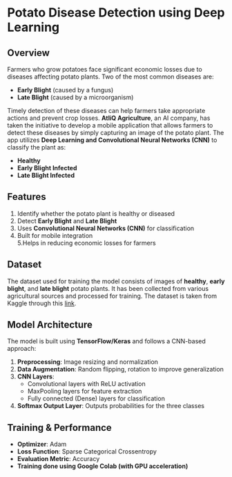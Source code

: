 # Potato Disease Detection using Deep Learning

## Overview

Farmers who grow potatoes face significant economic losses due to diseases affecting potato plants. Two of the most common diseases are:

- **Early Blight** (caused by a fungus)
- **Late Blight** (caused by a microorganism)

Timely detection of these diseases can help farmers take appropriate actions and prevent crop losses. **AtliQ Agriculture**, an AI company, has taken the initiative to develop a mobile application that allows farmers to detect these diseases by simply capturing an image of the potato plant. The app utilizes **Deep Learning and Convolutional Neural Networks (CNN)** to classify the plant as:

- **Healthy**
- **Early Blight Infected**
- **Late Blight Infected**

## Features

1. Identify whether the potato plant is healthy or diseased  
2. Detect **Early Blight** and **Late Blight**  
3. Uses **Convolutional Neural Networks (CNN)** for classification  
4. Built for mobile integration  
5.Helps in reducing economic losses for farmers  

## Dataset

The dataset used for training the model consists of images of **healthy**, **early blight**, and **late blight** potato plants. It has been collected from various agricultural sources and processed for training. The dataset is taken from Kaggle through this [link](https://www.kaggle.com/datasets/arjuntejaswi/plant-village).

## Model Architecture

The model is built using **TensorFlow/Keras** and follows a CNN-based approach:

1. **Preprocessing**: Image resizing and normalization  
2. **Data Augmentation**: Random flipping, rotation to improve generalization  
3. **CNN Layers**:
    - Convolutional layers with ReLU activation  
    - MaxPooling layers for feature extraction  
    - Fully connected (Dense) layers for classification  
4. **Softmax Output Layer**: Outputs probabilities for the three classes  

## Training & Performance

- **Optimizer**: Adam  
- **Loss Function**: Sparse Categorical Crossentropy  
- **Evaluation Metric**: Accuracy  
- **Training done using Google Colab (with GPU acceleration)**

